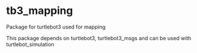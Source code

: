 # tb3_mapping
Package for turtlebot3 used for mapping


This package depends on turtlebot3, turtlebot3_msgs and can be used with turtlebot_simulation 
